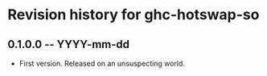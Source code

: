 # Revision history for ghc-hotswap-so

## 0.1.0.0 -- YYYY-mm-dd

* First version. Released on an unsuspecting world.

